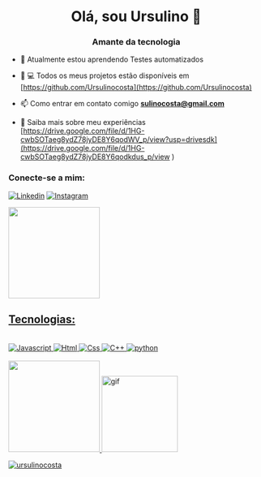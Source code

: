 <h1 align = "center"> Olá, sou Ursulino 👋 </h1>
<h3 align = "center"> Amante da tecnologia </h3>

- 🌱 Atualmente estou aprendendo  Testes automatizados 

- 👨‍ 💻 Todos os meus projetos estão disponíveis em [https://github.com/Ursulinocosta](https://github.com/Ursulinocosta)

- 📫 Como entrar em contato comigo **sulinocosta@gmail.com**

- 📄 Saiba mais sobre meu experiências [https://drive.google.com/file/d/1HG-cwbSOTaeg8ydZ78jyDE8Y6qodWV_p/view?usp=drivesdk](https://drive.google.com/file/d/1HG-cwbSOTaeg8ydZ78jyDE8Y6qodkdus_p/view )

<h3 align = "left"> Conecte-se a mim: </h3>


[![Linkedin](https://img.shields.io/badge/LinkedIn-0077B5?style=for-the-badge&logo=linkedin&logoColor=white/)](https://www.linkedin.com/in/ursulino-costa-0b1975156/)
[![Instagram](https://img.shields.io/badge/Instagram-E4405F?style=for-the-badge&logo=instagram&logoColor=white)](https://www.instagram.com/linnuxz/)
<a href="https://github.com/ursulinocosta">
 
  <a href="https://github.com/ursulinocosta">
  <img height = "180em" src = "https://github-readme-stats.vercel.app/api?username=ursulinocosta&show_icons=true&theme=dark&include_all_commits=true&count_private=true" />
  
   
## Tecnologias:
<div style="display: inline_block"><br>
<img aling="center" alt="Javascript" src="https://img.shields.io/badge/JavaScript-F7DF1E?style=for-the-badge&logo=javascript&logoColor=black"/>
<img aling="center" alt="Html" src="https://img.shields.io/badge/HTML5-E34F26?style=for-the-badge&logo=html5&logoColor=white"/>
<img aling="center" alt="Css" src="https://img.shields.io/badge/CSS3-1572B6?style=for-the-badge&logo=css3&logoColor=whit"/>
<img aling="center" alt="C++" src="https://img.shields.io/badge/C%2B%2B-00599C?style=for-the-badge&logo=c%2B%2B&logoColor=white"/>
<img aling="center" alt="python" src="https://img.shields.io/badge/Python-3776AB?style=for-the-badge&logo=python&logoColor=white"/> 
</div></br>

 
<img height = "180em" src = "https://github-readme-stats.vercel.app/api/top-langs/?username=ursulinocosta&theme=dark"/>
<img aling="center" alt="gif" src="https://media.giphy.com/media/ThudM9Zg6wKEmkeBZK/giphy.gif" height="150" width="150"/>
 <p> <img align = "center" src = "https://github-readme-streak-stats.herokuapp.com/?user=ursulinocosta&theme=dark" alt = "ursulinocosta" /> </p>

